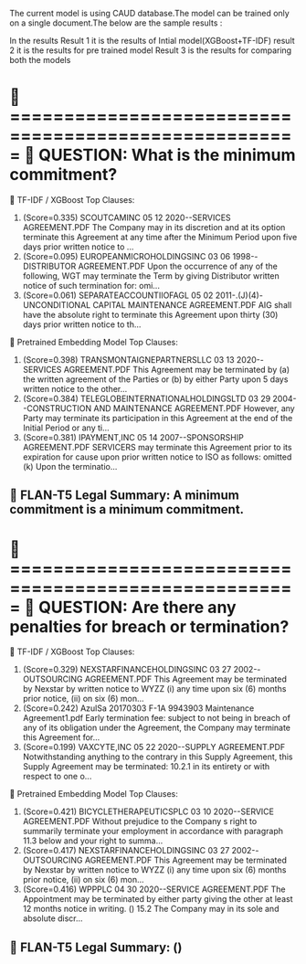 The current model is using CAUD database.The model can be trained only on a single document.The below are the sample results : 

In the results 
Result 1 it is the results of Intial model(XGBoost+TF-IDF)
result 2 it is the results for pre trained model
Result 3 is the results for comparing both the models

🧾 =====================================================
💬 QUESTION: What is the minimum commitment?
========================================================

🔹 TF-IDF / XGBoost Top Clauses:
  1. (Score=0.335) SCOUTCAMINC 05 12 2020--SERVICES AGREEMENT.PDF The Company may in its discretion and at its option terminate this Agreement at any time after the Minimum Period upon five days prior written notice to ...
  2. (Score=0.095) EUROPEANMICROHOLDINGSINC 03 06 1998--DISTRIBUTOR AGREEMENT.PDF Upon the occurrence of any of the following, WGT may terminate the Term by giving Distributor written notice of such termination for: omi...
  3. (Score=0.061) SEPARATEACCOUNTIIOFAGL 05 02 2011-.(J)(4)-UNCONDITIONAL CAPITAL MAINTENANCE AGREEMENT.PDF AIG shall have the absolute right to terminate this Agreement upon thirty (30) days prior written notice to th...

🔸 Pretrained Embedding Model Top Clauses:
  1. (Score=0.398) TRANSMONTAIGNEPARTNERSLLC 03 13 2020--SERVICES AGREEMENT.PDF This Agreement may be terminated by (a) the written agreement of the Parties or (b) by either Party upon 5 days written notice to the other...
  2. (Score=0.384) TELEGLOBEINTERNATIONALHOLDINGSLTD 03 29 2004--CONSTRUCTION AND MAINTENANCE AGREEMENT.PDF However, any Party may terminate its participation in this Agreement at the end of the Initial Period or any ti...
  3. (Score=0.381) IPAYMENT,INC 05 14 2007--SPONSORSHIP AGREEMENT.PDF SERVICERS may terminate this Agreement prior to its expiration for cause upon prior written notice to ISO as follows: omitted (k) Upon the terminatio...

🤖 FLAN-T5 Legal Summary:
A minimum commitment is a minimum commitment.
--------------------------------------------------------


🧾 =====================================================
💬 QUESTION: Are there any penalties for breach or termination?
========================================================

🔹 TF-IDF / XGBoost Top Clauses:
  1. (Score=0.329) NEXSTARFINANCEHOLDINGSINC 03 27 2002--OUTSOURCING AGREEMENT.PDF This Agreement may be terminated by Nexstar by written notice to WYZZ (i) any time upon six (6) months prior notice, (ii) on six (6) mon...
  2. (Score=0.242) AzulSa 20170303 F-1A 9943903 Maintenance Agreement1.pdf Early termination fee: subject to not being in breach of any of its obligation under the Agreement, the Company may terminate this Agreement for...
  3. (Score=0.199) VAXCYTE,INC 05 22 2020--SUPPLY AGREEMENT.PDF Notwithstanding anything to the contrary in this Supply Agreement, this Supply Agreement may be terminated: 10.2.1 in its entirety or with respect to one o...

🔸 Pretrained Embedding Model Top Clauses:
  1. (Score=0.421) BICYCLETHERAPEUTICSPLC 03 10 2020--SERVICE AGREEMENT.PDF Without prejudice to the Company s right to summarily terminate your employment in accordance with paragraph 11.3 below and your right to summa...
  2. (Score=0.417) NEXSTARFINANCEHOLDINGSINC 03 27 2002--OUTSOURCING AGREEMENT.PDF This Agreement may be terminated by Nexstar by written notice to WYZZ (i) any time upon six (6) months prior notice, (ii) on six (6) mon...
  3. (Score=0.416) WPPPLC 04 30 2020--SERVICE AGREEMENT.PDF The Appointment may be terminated by either party giving the other at least 12 months notice in writing. () 15.2 The Company may in its sole and absolute discr...

🤖 FLAN-T5 Legal Summary:
()
--------------------------------------------------------
